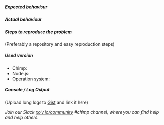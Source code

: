 #####  Expected behaviour



#####  Actual behaviour



##### Steps to reproduce the problem

(Preferably a repository and easy reproduction steps)

#####  Used version

* Chimp: 
* Node.js:
* Operation system: 

#####  Console / Log Output

(Upload long logs to [Gist](https://gist.github.com/) and link it here)


<!-- please leave the content below this line as it helps others find help -->
*Join our Slack [xolv.io/community](xolv.io/community) #chimp channel, where you can find help and help others.*
